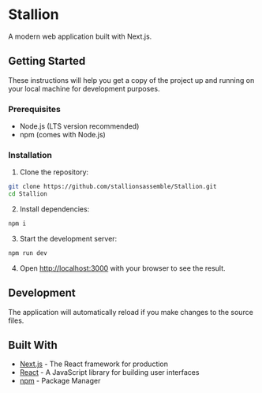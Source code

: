 # Stallion

A modern web application built with Next.js.

## Getting Started

These instructions will help you get a copy of the project up and running on your local machine for development purposes.

### Prerequisites

- Node.js (LTS version recommended)
- npm (comes with Node.js)

### Installation

1. Clone the repository:
```bash
git clone https://github.com/stallionsassemble/Stallion.git
cd Stallion
```

2. Install dependencies:
```bash
npm i
```

3. Start the development server:
```bash
npm run dev
```

4. Open [http://localhost:3000](http://localhost:3000) with your browser to see the result.

## Development

The application will automatically reload if you make changes to the source files.

## Built With

- [Next.js](https://nextjs.org/) - The React framework for production
- [React](https://reactjs.org/) - A JavaScript library for building user interfaces
- [npm](https://www.npmjs.com/) - Package Manager



